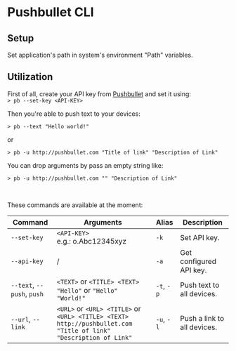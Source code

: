 # Pushbullet CLI

## Setup

Set application's path in system's environment "Path" variables.

## Utilization

First of all, create your API key from [Pushbullet](http://pushbullet.com) and set it using: <br />
`> pb --set-key <API-KEY>`

Then you're able to push text to your devices:

`> pb --text "Hello world!"`

or

`> pb -u http://pushbullet.com "Title of link" "Description of Link"`

You can drop arguments by pass an empty string like:

`> pb -u http://pushbullet.com "" "Description of Link"`

<br />

These commands are available at the moment:

Command                    | Arguments                             | Alias | Description              |
---------------------------|---------------------------------------|-------|--------------------------|
`--set-key`                | `<API-KEY>` <br/> e.g.: o.Abc12345xyz | `-k`  | Set API key.             |
`--api-key`                | /                                     | `-a`  | Get configured API key.  |
`--text`, `--push`, `push` | `<TEXT>` or `<TITLE> <TEXT>` <br /> `"Hello"` or `"Hello" "World!"` | `-t`, `-p` | Push text to all devices.|
`--url`, `--link`          | `<URL>` or `<URL> <TITLE>` or `<URL> <TITLE> <TEXT>` <br/> `http://pushbullet.com "Title of link" "Description of Link"` | `-u`, `-l` | Push a link to all devices.|
